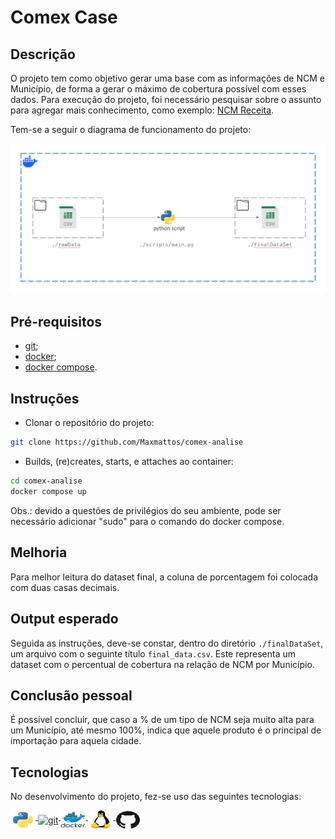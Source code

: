 # Comex Case

## Descrição
O projeto tem como objetivo gerar uma base com as informações de NCM e Município, de forma a gerar o máximo de cobertura possível com esses dados.
Para execução do projeto, foi necessário pesquisar sobre o assunto para agregar mais conhecimento, como exemplo: [NCM Receita](https://www.gov.br/receitafederal/pt-br/assuntos/aduana-e-comercio-exterior/classificacao-fiscal-de-mercadorias/ncm).

Tem-se a seguir o diagrama de funcionamento do projeto:

![diagrama do projeto](.img/diagram.png)

## Pré-requisitos
- [git](https://git-scm.com/book/en/v2/Getting-Started-Installing-Git);
- [docker](https://docs.docker.com/engine/install/ubuntu/);
- [docker compose](https://docs.docker.com/compose/install/linux/).

## Instruções
- Clonar o repositório do projeto:
```sh
git clone https://github.com/Maxmattos/comex-analise
```

- Builds, (re)creates, starts, e attaches ao container:
```sh
cd comex-analise
docker compose up
```
Obs.: devido a questões de privilégios do seu ambiente, pode ser necessário adicionar "sudo" para o comando do docker compose.

## Melhoria
Para melhor leitura do dataset final, a coluna de porcentagem foi colocada com duas casas decimais.

## Output esperado
Seguida as instruções, deve-se constar, dentro do diretório `./finalDataSet`, um arquivo com o seguinte título `final_data.csv`. Este representa um dataset com o percentual de cobertura na relação de NCM por Município.

## Conclusão pessoal
É possível concluir, que caso a % de um tipo de NCM seja muito alta para um Município, até mesmo 100%, indica que aquele produto é o principal de importação para aquela cidade.

## Tecnologias
No desenvolvimento do projeto, fez-se uso das seguintes tecnologias:

<a href="https://www.python.org/" title="Python">
    <img align="middle" src="https://raw.githubusercontent.com/devicons/devicon/master/icons/python/python-original.svg" alt="python" height="30" width="40" style="max-width: 100%;">
</a>

<a href="https://git-scm.com/" title="Git">
    <img align="middle" src="https://www.vectorlogo.zone/logos/git-scm/git-scm-icon.svg" alt="git" height="30" width="40" style="max-width: 100%;">
</a>


<a href="https://www.docker.com/" title="Docker">
    <img align="middle" src="https://raw.githubusercontent.com/devicons/devicon/master/icons/docker/docker-original-wordmark.svg" alt="docker" height="30" width="40" style="max-width: 100%;">
</a>

<a href="https://www.linux.org/" title="Linux">
    <img align="middle" src="https://raw.githubusercontent.com/devicons/devicon/master/icons/linux/linux-original.svg" alt="linux" height="30" width="40" style="max-width: 100%;">
</a>

<a href="https://github.com/" title="GitHub">
    <img align="middle" src="https://github.com/devicons/devicon/blob/master/icons/github/github-original.svg" alt="github" height="30" width="40" style="max-width: 100%;">
</a>